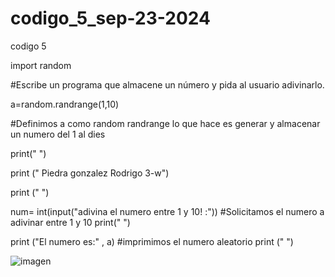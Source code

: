# codigo_5_sep-23-2024
codigo 5

import random

#Escribe un programa que almacene un número y pida al usuario adivinarlo.

a=random.randrange(1,10)                 

#Definimos a como random randrange lo que hace es generar y almacenar un numero del 1 al dies

print(" ")

print (" Piedra gonzalez Rodrigo 3-w")

print (" ")

num= int(input("adivina el numero entre 1 y 10! :"))   #Solicitamos el numero a adivinar entre 1 y 10
print(" ")

print ("El numero es:" , a)                          #imprimimos el numero aleatorio
print (" ")


![imagen](https://github.com/user-attachments/assets/0ec1f3a7-46b6-4a4d-b734-dc5c5530b2bc)


